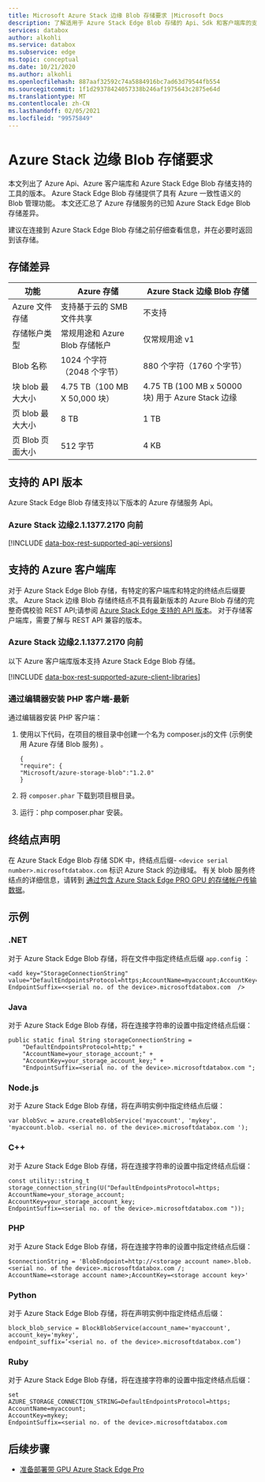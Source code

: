 ```yaml
---
title: Microsoft Azure Stack 边缘 Blob 存储要求 |Microsoft Docs
description: 了解适用于 Azure Stack Edge Blob 存储的 Api、Sdk 和客户端库的支持版本
services: databox
author: alkohli
ms.service: databox
ms.subservice: edge
ms.topic: conceptual
ms.date: 10/21/2020
ms.author: alkohli
ms.openlocfilehash: 887aaf32592c74a5884916bc7ad63d79544fb554
ms.sourcegitcommit: 1f1d29378424057338b246af1975643c2875e64d
ms.translationtype: MT
ms.contentlocale: zh-CN
ms.lasthandoff: 02/05/2021
ms.locfileid: "99575849"
---
```

# <a name="azure-stack-edge-blob-storage-requirements"></a>Azure Stack 边缘 Blob 存储要求

本文列出了 Azure Api、Azure 客户端库和 Azure Stack Edge Blob 存储支持的工具的版本。 Azure Stack Edge Blob 存储提供了具有 Azure 一致性语义的 Blob 管理功能。 本文还汇总了 Azure 存储服务的已知 Azure Stack Edge Blob 存储差异。

建议在连接到 Azure Stack Edge Blob 存储之前仔细查看信息，并在必要时返回到该存储。

## <a name="storage-differences"></a>存储差异

|     功能                                             |     Azure 存储                                     |     Azure Stack 边缘 Blob 存储 |
|---------------------------------------------------------|-------------------------------------------------------|---------------------------|
|    Azure 文件存储                                   |    支持基于云的 SMB 文件共享              |    不支持      |
|    存储帐户类型                                 |    常规用途和 Azure Blob 存储帐户    |    仅常规用途 v1|
|    Blob 名称                                            |    1024 个字符（2048 个字节）                     |    880 个字符（1760 个字节）|
|    块 blob 最大大小                              |    4.75 TB（100 MB X 50,000 块）                   |    4.75 TB (100 MB x 50000 块) 用于 Azure Stack 边缘|
|    页 blob 最大大小                               |    8 TB                                               |    1 TB                   |
|    页 Blob 页面大小                                  |    512 字节                                          |    4 KB                   |

## <a name="supported-api-versions"></a>支持的 API 版本

Azure Stack Edge Blob 存储支持以下版本的 Azure 存储服务 Api。

### <a name="azure-stack-edge-2113772170-onwards"></a>Azure Stack 边缘2.1.1377.2170 向前

[!INCLUDE [data-box-rest-supported-api-versions](../../includes/data-box-rest-supported-api-versions.md)]

## <a name="supported-azure-client-libraries"></a>支持的 Azure 客户端库

对于 Azure Stack Edge Blob 存储，有特定的客户端库和特定的终结点后缀要求。 Azure Stack 边缘 Blob 存储终结点不具有最新版本的 Azure Blob 存储的完整奇偶校验 REST API;请参阅 [Azure Stack Edge 支持的 API 版本](#supported-api-versions)。 对于存储客户端库，需要了解与 REST API 兼容的版本。

### <a name="azure-stack-edge-2113772170-onwards"></a>Azure Stack 边缘2.1.1377.2170 向前

以下 Azure 客户端库版本支持 Azure Stack Edge Blob 存储。

[!INCLUDE [data-box-rest-supported-azure-client-libraries](../../includes/data-box-rest-supported-azure-client-libraries.md)]

### <a name="install-the-php-client-via-composer---current"></a>通过编辑器安装 PHP 客户端-最新

通过编辑器安装 PHP 客户端：

1. 使用以下代码，在项目的根目录中创建一个名为 composer.js的文件 (示例使用 Azure 存储 Blob 服务) 。

    ```
    {
    "require": {
    "Microsoft/azure-storage-blob":"1.2.0"
    }
    ```

2. 将 `composer.phar` 下载到项目根目录。

3. 运行：php composer.phar 安装。


## <a name="endpoint-declaration"></a>终结点声明

在 Azure Stack Edge Blob 存储 SDK 中，终结点后缀- `<device serial number>.microsoftdatabox.com` 标识 Azure Stack 的边缘域。 有关 blob 服务终结点的详细信息，请转到 [通过包含 Azure Stack Edge PRO GPU 的存储帐户传输数据](azure-stack-edge-j-series-deploy-add-storage-accounts.md)。


## <a name="examples"></a>示例

### <a name="net"></a>.NET

对于 Azure Stack Edge Blob 存储，将在文件中指定终结点后缀 `app.config` ：

```
<add key="StorageConnectionString"
value="DefaultEndpointsProtocol=https;AccountName=myaccount;AccountKey=mykey;
EndpointSuffix=<<serial no. of the device>.microsoftdatabox.com  />
```

### <a name="java"></a>Java

对于 Azure Stack Edge Blob 存储，将在连接字符串的设置中指定终结点后缀：

```
public static final String storageConnectionString =
    "DefaultEndpointsProtocol=http;" +
    "AccountName=your_storage_account;" +
    "AccountKey=your_storage_account_key;" +
    "EndpointSuffix=<serial no. of the device>.microsoftdatabox.com ";
```

### <a name="nodejs"></a>Node.js

对于 Azure Stack Edge Blob 存储，将在声明实例中指定终结点后缀：

```
var blobSvc = azure.createBlobService('myaccount', 'mykey',
'myaccount.blob. <serial no. of the device>.microsoftdatabox.com ');
```

### <a name="c"></a>C++

对于 Azure Stack Edge Blob 存储，将在连接字符串的设置中指定终结点后缀：

```
const utility::string_t storage_connection_string(U("DefaultEndpointsProtocol=https;
AccountName=your_storage_account;
AccountKey=your_storage_account_key;
EndpointSuffix=<serial no. of the device>.microsoftdatabox.com "));
```

### <a name="php"></a>PHP

对于 Azure Stack Edge Blob 存储，将在连接字符串的设置中指定终结点后缀：

```
$connectionString = 'BlobEndpoint=http://<storage account name>.blob.<serial no. of the device>.microsoftdatabox.com /;
AccountName=<storage account name>;AccountKey=<storage account key>'
```

### <a name="python"></a>Python

对于 Azure Stack Edge Blob 存储，将在声明实例中指定终结点后缀：

```
block_blob_service = BlockBlobService(account_name='myaccount',
account_key='mykey',
endpoint_suffix=’<serial no. of the device>.microsoftdatabox.com’)
```

### <a name="ruby"></a>Ruby

对于 Azure Stack Edge Blob 存储，将在连接字符串的设置中指定终结点后缀：

```
set
AZURE_STORAGE_CONNECTION_STRING=DefaultEndpointsProtocol=https;
AccountName=myaccount;
AccountKey=mykey;
EndpointSuffix=<serial no. of the device>.microsoftdatabox.com
```

## <a name="next-steps"></a>后续步骤

* [准备部署带 GPU Azure Stack Edge Pro](azure-stack-edge-gpu-deploy-prep.md)
